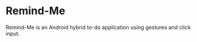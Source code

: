 Remind-Me
=========
Remind-Me is an Android hybrid to-do application using gestures and click input.
